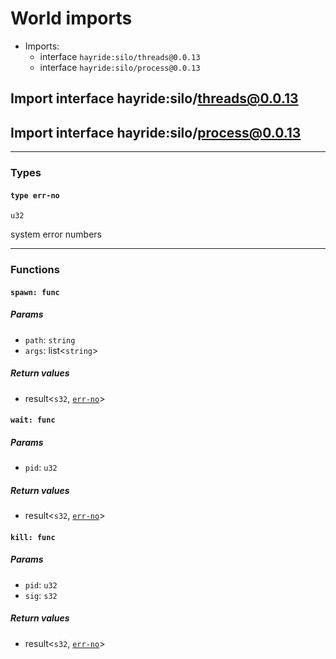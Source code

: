 # <a id="imports"></a>World imports


 - Imports:
    - interface `hayride:silo/threads@0.0.13`
    - interface `hayride:silo/process@0.0.13`

## <a id="hayride_silo_threads_0_0_13"></a>Import interface hayride:silo/threads@0.0.13


## <a id="hayride_silo_process_0_0_13"></a>Import interface hayride:silo/process@0.0.13


----

### Types

#### <a id="err_no"></a>`type err-no`
`u32`
<p>system error numbers

----

### Functions

#### <a id="spawn"></a>`spawn: func`


##### Params

- <a id="spawn.path"></a>`path`: `string`
- <a id="spawn.args"></a>`args`: list<`string`>

##### Return values

- <a id="spawn.0"></a> result<`s32`, [`err-no`](#err_no)>

#### <a id="wait"></a>`wait: func`


##### Params

- <a id="wait.pid"></a>`pid`: `u32`

##### Return values

- <a id="wait.0"></a> result<`s32`, [`err-no`](#err_no)>

#### <a id="kill"></a>`kill: func`


##### Params

- <a id="kill.pid"></a>`pid`: `u32`
- <a id="kill.sig"></a>`sig`: `s32`

##### Return values

- <a id="kill.0"></a> result<`s32`, [`err-no`](#err_no)>

